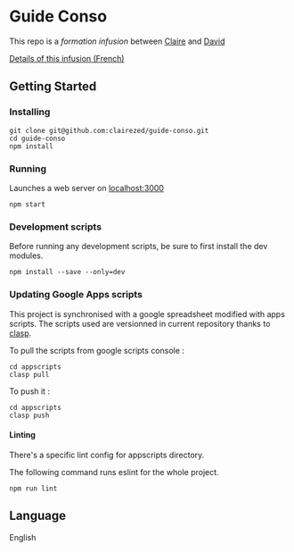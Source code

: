 # Guide Conso

This repo is a *formation infusion* between [Claire](https://github.com/clairezed) and [David](https://github.com/DavidBruant)

[Details of this infusion (French)](infusion.md)

## Getting Started

### Installing

```
git clone git@github.com:clairezed/guide-conso.git
cd guide-conso
npm install
```

### Running

Launches a web server on [localhost:3000](localhost:3000)

```
npm start
```

### Development scripts

Before running any development scripts, be sure to first install the dev modules.

```
npm install --save --only=dev
```

### Updating Google Apps scripts

This project is synchronised with a google spreadsheet modified with apps scripts. The scripts used are versionned in current repository thanks to [clasp](https://github.com/google/clasp).

To pull the scripts from google scripts console : 

``` 
cd appscripts
clasp pull
```

To push it : 
``` 
cd appscripts
clasp push
```


#### Linting 

There's a specific lint config for appscripts directory.

The following command runs eslint for the whole project.

```
npm run lint
```  

## Language

English